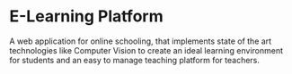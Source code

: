 # E-Learning Platform
A web application for online schooling, that implements state of the art technologies like Computer Vision to create an ideal learning environment for students and an easy to manage teaching platform for teachers.

